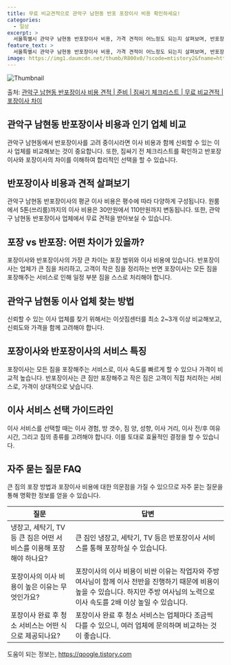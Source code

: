 ```yaml
---
title: 무료 비교견적으로 관악구 남현동 반포 포장이사 비용 확인하세요!
categories:
  - 일상
excerpt: >
  서울특별시 관악구 남현동 반포장이사 비용, 가격 견적이 어느정도 되는지 살펴보며, 반포장이사를 준비함에 있어 짐싸기 준비 체크리스트가 무엇인지 보겠습니다. 마지막으로 포장이사와 차이점을 통해 무료 비교견적으로 어떤 것이 더 합리적인 선택인지 공유 드립니다.관악구 남현동 포장이사 견적 샘플 보기 👈 클릭관악구 남현동 포장이사 가격 살펴보기 👈 클릭관악구 남현동 반포장이사 평균 이사 비용평수관악구 남현동 평균 이사 비용원룸 이사9평 이하 (1톤)30만원~투룸/쓰리룸 이사16평 ~ 20평 (2.5톤)80만원~쓰리룸 이사21평 (5톤) ~110만원~우리집 무료 이사견적 받기 👈 클릭포장 vs 반포장: 어떤 차이가 있을까?포장이사와 반포장이사의 가장 큰 차이는 무엇일까요?포장이사는 1톤은 50만원, 2.5톤..
feature_text: >
  서울특별시 관악구 남현동 반포장이사 비용, 가격 견적이 어느정도 되는지 살펴보며, 반포장이사를 준비함에 있어 짐싸기 준비 체크리스트가 무엇인지 보겠습니다. 마지막으로 포장이사와 차이점을 통해 무료 비교견적으로 어떤 것이 더 합리적인 선택인지 공유 드립니다.관악구 남현동 포장이사 견적 샘플 보기 👈 클릭관악구 남현동 포장이사 가격 살펴보기 👈 클릭관악구 남현동 반포장이사 평균 이사 비용평수관악구 남현동 평균 이사 비용원룸 이사9평 이하 (1톤)30만원~투룸/쓰리룸 이사16평 ~ 20평 (2.5톤)80만원~쓰리룸 이사21평 (5톤) ~110만원~우리집 무료 이사견적 받기 👈 클릭포장 vs 반포장: 어떤 차이가 있을까?포장이사와 반포장이사의 가장 큰 차이는 무엇일까요?포장이사는 1톤은 50만원, 2.5톤..
image: https://img1.daumcdn.net/thumb/R800x0/?scode=mtistory2&fname=https%3A%2F%2Fblog.kakaocdn.net%2Fdn%2FPYkN8%2FbtsHcbsKENy%2FiSQoOtf9EjItwuA4Ykl3KK%2Fimg.webp
---
```


![Thumbnail](https://img1.daumcdn.net/thumb/R800x0/?scode=mtistory2&fname=https%3A%2F%2Fblog.kakaocdn.net%2Fdn%2FPYkN8%2FbtsHcbsKENy%2FiSQoOtf9EjItwuA4Ykl3KK%2Fimg.webp)

<p>출처: <a href="https://qoogle.tistory.com/9837" rel="dofollow">관악구 남현동 반포장이사 비용 견적 | 준비 | 짐싸기 체크리스트 | 무료 비교견적 | 포장이사 차이</a> </p>

## 관악구 남현동 반포장이사 비용과 인기 업체 비교

관악구 남현동에서 반포장이사를 고려 중이시라면 이사 비용과 함께 신뢰할 수 있는 이사 업체를 비교해보는 것이 중요합니다. 또한, 짐싸기 전
체크리스트를 확인하고 반포장이사와 포장이사의 차이를 이해하여 합리적인 선택을 할 수 있습니다.

## 반포장이사 비용과 견적 살펴보기

관악구 남현동 반포장이사의 평균 이사 비용은 평수에 따라 다양하게 구성됩니다. 원룸에서 5톤(쓰리룸)까지의 이사 비용은 30만원에서
110만원까지 변동됩니다. 또한, 관악구 남현동 반포장이사 업체에서 무료 견적을 받아보실 수 있습니다.

## 포장 vs 반포장: 어떤 차이가 있을까?

포장이사와 반포장이사의 가장 큰 차이는 포장 범위와 이사 비용에 있습니다. 반포장이사는 업체가 큰 짐을 처리하고, 고객이 작은 짐을 정리하는
반면 포장이사는 모든 짐을 포장해주는 서비스로 인해 일정 부분 짐을 스스로 처리해야 합니다.

## 관악구 남현동 이사 업체 찾는 방법

신뢰할 수 있는 이사 업체를 찾기 위해서는 이삿짐센터를 최소 2~3개 이상 비교해보고, 신뢰도와 가격을 함께 고려해야 합니다.

## 포장이사와 반포장이사의 서비스 특징

포장이사는 모든 짐을 포장해주는 서비스로, 이사 속도를 빠르게 할 수 있으나 가격이 비교적 높습니다. 반포장이사는 큰 짐만 포장해주고 작은
짐은 고객이 직접 처리하는 서비스로, 가격이 상대적으로 낮습니다.

## 이사 서비스 선택 가이드라인

이사 서비스를 선택할 때는 이사 경험, 방 갯수, 짐 양, 성향, 이사 거리, 이사 전/후 여유시간, 그리고 짐의 종류를 고려해야 합니다.
이를 토대로 효율적인 결정을 할 수 있습니다.

## 자주 묻는 질문 FAQ

큰 짐의 포장 방법과 포장이사 비용에 대한 의문점을 가질 수 있으므로 자주 묻는 질문을 통해 명확한 정보를 얻을 수 있습니다.

질문 | 답변  
---|---  
냉장고, 세탁기, TV 등 큰 짐은 어떤 서비스를 이용해 포장해야 하나요? | 큰 짐인 냉장고, 세탁기, TV 등은 반포장이사 서비스를 통해 포장하실 수 있습니다.  
포장이사의 이사 비용이 높은 이유는 무엇인가요? | 포장이사의 이사 비용이 비싼 이유는 작업자와 주방 여사님이 함께 이사 전반을 진행하기 때문에 비용이 높을 수 있습니다. 하지만 주방 여사님의 노력으로 이사 속도를 2배 이상 높일 수 있습니다.  
포장이사 완료 후 청소 서비스는 어떤 식으로 제공되나요? | 포장이사 완료 후 청소 서비스는 업체마다 조금씩 다를 수 있으니, 여러 업체에 문의하며 비교하는 것이 좋습니다.  
  


 

도움이 되는 정보는, <a href="https://qoogle.tistory.com" rel="dofollow">https://qoogle.tistory.com</a>


